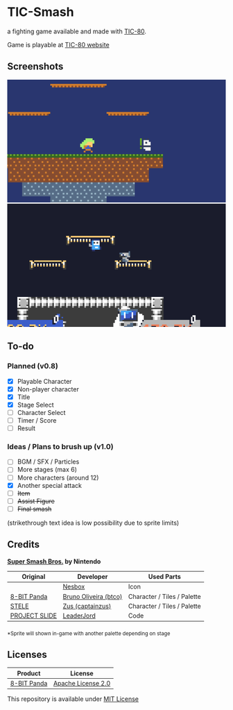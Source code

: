 # TIC-Smash

a fighting game available and made with [TIC-80](https://tic80.com).

Game is playable at [TIC-80 website](https://tic80.com/play?cart=4036)

## Screenshots

<img src="./Images/8-BIT_Panda_STELE.png" style="width:512px">
<img src="./Images/STELE_Nesbox_hayattgd.png" style="width:512px">

## To-do

### Planned (v0.8)

- [x] Playable Character
- [x] Non-player character
- [x] Title
- [x] Stage Select
- [ ] Character Select
- [ ] Timer / Score
- [ ] Result

### Ideas / Plans to brush up (v1.0)

- [ ] BGM / SFX / Particles
- [ ] More stages (max 6)
- [ ] More characters (around 12)
- [x] Another special attack
- [ ] ~~Item~~
- [ ] ~~Assist Figure~~
- [ ] ~~Final smash~~

(strikethrough text idea is low possibility due to sprite limits)

## Credits

**[Super Smash Bros.](https://www.smashbros.com/) by Nintendo**

| Original                                           | Developer                                                  | Used Parts                  |
|----------------------------------------------------|------------------------------------------------------------|-----------------------------|
|                                                    | [Nesbox](https://tic80.com/dev?id=1)                       | Icon                        |
| [8-BIT Panda](https://tic80.com/play?cart=188)     | [Bruno Oliveira (btco)](https://tic80.com/dev?id=339)      | Character / Tiles / Palette |
| [STELE](https://tic80.com/play?cart=483)           | [Zus (captainzus)](https://tic80.com/dev?id=1185)          | Character / Tiles / Palette |
| [PROJECT SLIDE](https://tic80.com/play?cart=4034)  | [LeaderJord](https://tic80.com/dev?id=10993)               | Code                        |

<sub>*Sprite will shown in-game with another palette depending on stage</sub>

## Licenses

| Product                                        | License                                                           |
|------------------------------------------------|-------------------------------------------------------------------|
| [8-BIT Panda](https://tic80.com/play?cart=188) | [Apache License 2.0](https://www.apache.org/licenses/LICENSE-2.0) |

This repository is available under [MIT License](./LICENSE)
